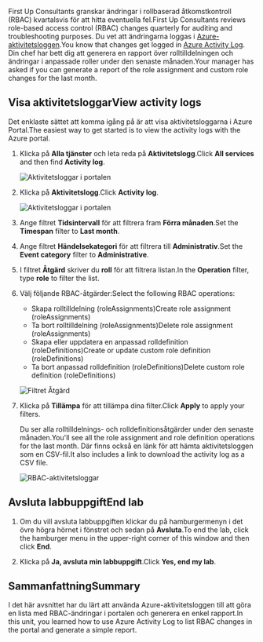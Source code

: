 <span data-ttu-id="9bd56-101">First Up Consultants granskar ändringar i rollbaserad åtkomstkontroll (RBAC) kvartalsvis för att hitta eventuella fel.</span><span class="sxs-lookup"><span data-stu-id="9bd56-101">First Up Consultants reviews role-based access control (RBAC) changes quarterly for auditing and troubleshooting purposes.</span></span> <span data-ttu-id="9bd56-102">Du vet att ändringarna loggas i [Azure-aktivitetsloggen](/azure/monitoring-and-diagnostics/monitoring-overview-activity-logs).</span><span class="sxs-lookup"><span data-stu-id="9bd56-102">You know that changes get logged in [Azure Activity Log](/azure/monitoring-and-diagnostics/monitoring-overview-activity-logs).</span></span> <span data-ttu-id="9bd56-103">Din chef har bett dig att generera en rapport över rolltilldelningen och ändringar i anpassade roller under den senaste månaden.</span><span class="sxs-lookup"><span data-stu-id="9bd56-103">Your manager has asked if you can generate a report of the role assignment and custom role changes for the last month.</span></span>

## <a name="view-activity-logs"></a><span data-ttu-id="9bd56-104">Visa aktivitetsloggar</span><span class="sxs-lookup"><span data-stu-id="9bd56-104">View activity logs</span></span>

<span data-ttu-id="9bd56-105">Det enklaste sättet att komma igång på är att visa aktivitetsloggarna i Azure Portal.</span><span class="sxs-lookup"><span data-stu-id="9bd56-105">The easiest way to get started is to view the activity logs with the Azure portal.</span></span>

1. <span data-ttu-id="9bd56-106">Klicka på **Alla tjänster** och leta reda på **Aktivitetslogg**.</span><span class="sxs-lookup"><span data-stu-id="9bd56-106">Click **All services** and then find **Activity log**.</span></span>

    ![Aktivitetsloggar i portalen](../media-draft/7-all-services-activity-log.png)

1. <span data-ttu-id="9bd56-108">Klicka på **Aktivitetslogg**.</span><span class="sxs-lookup"><span data-stu-id="9bd56-108">Click **Activity log**.</span></span>

    ![Aktivitetsloggar i portalen](../media-draft/7-activity-log-portal.png)

1. <span data-ttu-id="9bd56-110">Ange filtret **Tidsintervall** för att filtrera fram **Förra månaden**.</span><span class="sxs-lookup"><span data-stu-id="9bd56-110">Set the **Timespan** filter to **Last month**.</span></span>

1. <span data-ttu-id="9bd56-111">Ange filtret **Händelsekategori** för att filtrera till **Administrativ**.</span><span class="sxs-lookup"><span data-stu-id="9bd56-111">Set the **Event category** filter to **Administrative**.</span></span>

1. <span data-ttu-id="9bd56-112">I filtret **Åtgärd** skriver du **roll** för att filtrera listan.</span><span class="sxs-lookup"><span data-stu-id="9bd56-112">In the **Operation** filter, type **role** to filter the list.</span></span>

1. <span data-ttu-id="9bd56-113">Välj följande RBAC-åtgärder:</span><span class="sxs-lookup"><span data-stu-id="9bd56-113">Select the following RBAC operations:</span></span>

    - <span data-ttu-id="9bd56-114">Skapa rolltilldelning (roleAssignments)</span><span class="sxs-lookup"><span data-stu-id="9bd56-114">Create role assignment (roleAssignments)</span></span>
    - <span data-ttu-id="9bd56-115">Ta bort rolltilldelning (roleAssignments)</span><span class="sxs-lookup"><span data-stu-id="9bd56-115">Delete role assignment (roleAssignments)</span></span>
    - <span data-ttu-id="9bd56-116">Skapa eller uppdatera en anpassad rolldefinition (roleDefinitions)</span><span class="sxs-lookup"><span data-stu-id="9bd56-116">Create or update custom role definition (roleDefinitions)</span></span>
    - <span data-ttu-id="9bd56-117">Ta bort anpassad rolldefinition (roleDefinitions)</span><span class="sxs-lookup"><span data-stu-id="9bd56-117">Delete custom role definition (roleDefinitions)</span></span>

    ![Filtret Åtgärd](../media-draft/7-operation-filter.png)

1. <span data-ttu-id="9bd56-119">Klicka på **Tillämpa** för att tillämpa dina filter.</span><span class="sxs-lookup"><span data-stu-id="9bd56-119">Click **Apply** to apply your filters.</span></span>

    <span data-ttu-id="9bd56-120">Du ser alla rolltilldelnings- och rolldefinitionsåtgärder under den senaste månaden.</span><span class="sxs-lookup"><span data-stu-id="9bd56-120">You'll see all the role assignment and role definition operations for the last month.</span></span> <span data-ttu-id="9bd56-121">Där finns också en länk för att hämta aktivitetsloggen som en CSV-fil.</span><span class="sxs-lookup"><span data-stu-id="9bd56-121">It also includes a link to download the activity log as a CSV file.</span></span>

    ![RBAC-aktivitetsloggar](../media-draft/7-activity-log-portal-filter.png)

## <a name="end-lab"></a><span data-ttu-id="9bd56-123">Avsluta labbuppgift</span><span class="sxs-lookup"><span data-stu-id="9bd56-123">End lab</span></span>

1. <span data-ttu-id="9bd56-124">Om du vill avsluta labbuppgiften klickar du på hamburgermenyn i det övre högra hörnet i fönstret och sedan på **Avsluta**.</span><span class="sxs-lookup"><span data-stu-id="9bd56-124">To end the lab, click the hamburger menu in the upper-right corner of this window and then click **End**.</span></span>

1. <span data-ttu-id="9bd56-125">Klicka på **Ja, avsluta min labbuppgift**.</span><span class="sxs-lookup"><span data-stu-id="9bd56-125">Click **Yes, end my lab**.</span></span>

## <a name="summary"></a><span data-ttu-id="9bd56-126">Sammanfattning</span><span class="sxs-lookup"><span data-stu-id="9bd56-126">Summary</span></span>

<span data-ttu-id="9bd56-127">I det här avsnittet har du lärt att använda Azure-aktivitetsloggen till att göra en lista med RBAC-ändringar i portalen och generera en enkel rapport.</span><span class="sxs-lookup"><span data-stu-id="9bd56-127">In this unit, you learned how to use Azure Activity Log to list RBAC changes in the portal and generate a simple report.</span></span>

